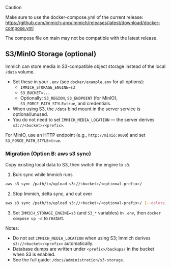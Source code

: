 > [!CAUTION]
> Make sure to use the docker-compose.yml of the current release:
> https://github.com/immich-app/immich/releases/latest/download/docker-compose.yml
> 
> The compose file on main may not be compatible with the latest release.

## S3/MinIO Storage (optional)

Immich can store media in S3-compatible object storage instead of the local `/data` volume.

- Set these in your `.env` (see `docker/example.env` for all options):
  - `IMMICH_STORAGE_ENGINE=s3`
  - `S3_BUCKET=...`
  - Optionally: `S3_REGION`, `S3_ENDPOINT` (for MinIO), `S3_FORCE_PATH_STYLE=true`, and credentials.
- When using S3, the `/data` bind mount in the server service is optional/unused.
- You do not need to set `IMMICH_MEDIA_LOCATION` — the server derives `s3://<bucket>/<prefix>`.

For MinIO, use an HTTP endpoint (e.g., `http://minio:9000`) and set `S3_FORCE_PATH_STYLE=true`.

### Migration (Option B: aws s3 sync)

Copy existing local data to S3, then switch the engine to `s3`.

1) Bulk sync while Immich runs

```bash
aws s3 sync /path/to/upload s3://<bucket>/<optional-prefix>/
```

2) Stop Immich, delta sync, and cut over

```bash
aws s3 sync /path/to/upload s3://<bucket>/<optional-prefix>/ [--delete]
```

3) Set `IMMICH_STORAGE_ENGINE=s3` (and `S3_*` variables) in `.env`, then `docker compose up -d` to restart.

Notes:

- Do not set `IMMICH_MEDIA_LOCATION` when using S3; Immich derives `s3://<bucket>/<prefix>` automatically.
- Database dumps are written under `<prefix>/backups/` in the bucket when S3 is enabled.
- See the full guide: `/docs/administration/s3-storage`.
